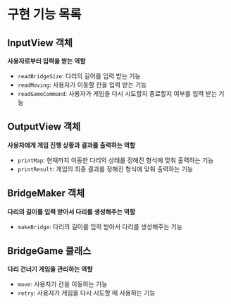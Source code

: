 # 구현 기능 목록

## InputView 객체
**사용자로부터 입력을 받는 역할**  
- `readBridgeSize`: 다리의 길이를 입력 받는 기능
- `readMoving`: 사용자가 이동할 칸을 입력 받는 기능
- `readGameCommand`: 사용자가 게임을 다시 시도할지 종료할지 여부를 입력 받는 기능

## OutputView 객체
**사용자에게 게임 진행 상황과 결과를 출력하는 역할**  
- `printMap`: 현재까지 이동한 다리의 상태를 정해진 형식에 맞춰 출력하는 기능
- `printResult`: 게임의 최종 결과를 정해진 형식에 맞춰 출력하는 기능

## BridgeMaker 객체
**다리의 길이를 입력 받아서 다리를 생성해주는 역할**
- `makeBridge`: 다리의 길이를 입력 받아서 다리를 생성해주는 기능

## BridgeGame 클래스
**다리 건너기 게임을 관리하는 역할**  
- `move`: 사용자가 칸을 이동하는 기능
- `retry`: 사용자가 게임을 다시 시도할 때 사용하는 기능


